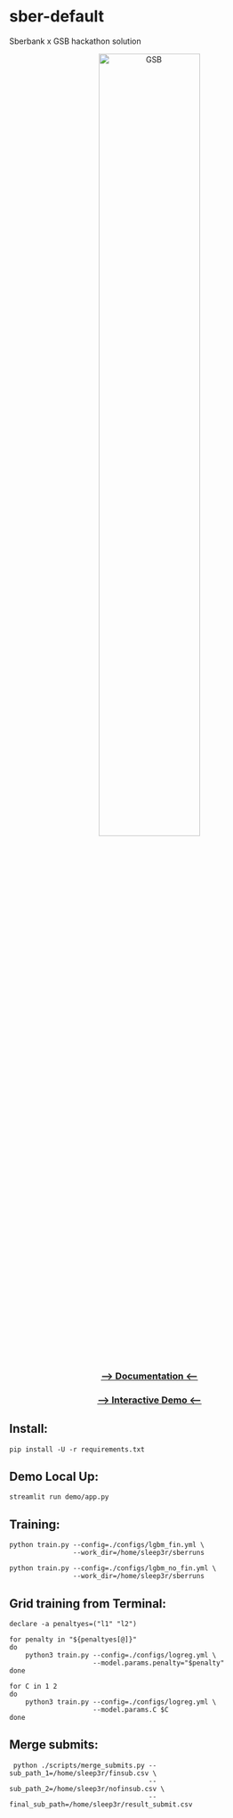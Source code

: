 # sber-default

Sberbank x GSB hackathon solution

<div align="center">
<a href="https://dsbattle.com/hackathons/gsb/">
  <img alt="GSB" style="height: 60%; width: 60%;" src="https://dsbattle.com/hackathons/gsb/assets/images/gsb-main.png">
</a>

<a href="https://sleep3r.github.io/sber-default/index.html"><h3>--> Documentation <--</h3></a>
  
<a href="https://sber-default-demo.herokuapp.com"><h3>--> Interactive Demo <--</h3></a>
</div>

## Install:

```shell
pip install -U -r requirements.txt
```

## Demo Local Up:

```shell
streamlit run demo/app.py
```

## Training:

```shell
python train.py --config=./configs/lgbm_fin.yml \
                --work_dir=/home/sleep3r/sberruns 
                
python train.py --config=./configs/lgbm_no_fin.yml \
                --work_dir=/home/sleep3r/sberruns 
```

## Grid training from Terminal:

```shell
declare -a penaltyes=("l1" "l2") 

for penalty in "${penaltyes[@]}"                                            
do
    python3 train.py --config=./configs/logreg.yml \
                     --model.params.penalty="$penalty"
done
```

```shell
for C in 1 2                                           
do
    python3 train.py --config=./configs/logreg.yml \
                     --model.params.C $C
done
```

## Merge submits:

```shell
 python ./scripts/merge_submits.py --sub_path_1=/home/sleep3r/finsub.csv \
                                   --sub_path_2=/home/sleep3r/nofinsub.csv \
                                   --final_sub_path=/home/sleep3r/result_submit.csv

```
